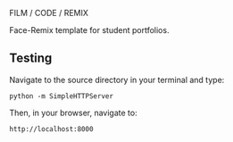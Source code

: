 FILM / CODE / REMIX

Face-Remix template for student portfolios.


Testing
-------

Navigate to the source directory in your terminal and type:
    
    python -m SimpleHTTPServer

Then, in your browser, navigate to:

    http://localhost:8000


